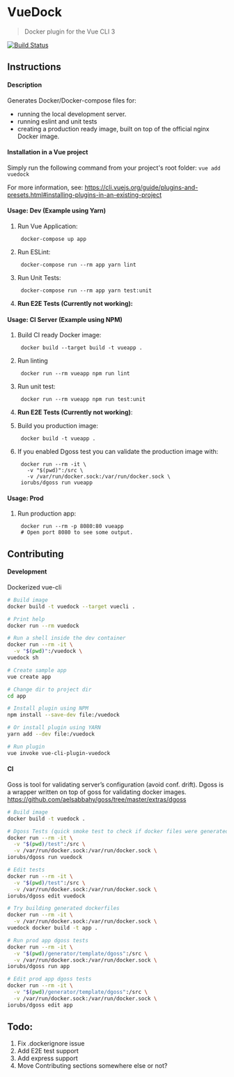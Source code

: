 # VueDock
> Docker plugin for the Vue CLI 3

[![Build Status](https://travis-ci.org/kaizendorks/vue-cli-plugin-vuedock.svg?branch=master)](https://travis-ci.org/kaizendorks/vue-cli-plugin-vuedock)

## Instructions

#### Description
Generates Docker/Docker-compose files for:
- running the local development server.
- running eslint and unit tests
- creating a production ready image, built on top of the official nginx Docker image.

#### Installation in a Vue project
Simply run the following command from your project's root folder: `vue add vuedock`

For more information, see: https://cli.vuejs.org/guide/plugins-and-presets.html#installing-plugins-in-an-existing-project

#### Usage: Dev (Example using Yarn)

1. Run Vue Application:

        docker-compose up app

1. Run ESLint:

        docker-compose run --rm app yarn lint

1. Run Unit Tests:

        docker-compose run --rm app yarn test:unit

1. **Run E2E Tests (Currently not working):**

#### Usage: CI Server (Example using NPM)

1. Build CI ready Docker image:

        docker build --target build -t vueapp .

1. Run linting

        docker run --rm vueapp npm run lint

1. Run unit test:

        docker run --rm vueapp npm run test:unit

1. **Run E2E Tests (Currently not working)**:

1. Build you production image:

        docker build -t vueapp .

1. If you enabled Dgoss test you can validate the production image with:

        docker run --rm -it \
          -v "$(pwd)":/src \
          -v /var/run/docker.sock:/var/run/docker.sock \
        iorubs/dgoss run vueapp

#### Usage: Prod

1. Run production app:

        docker run --rm -p 8080:80 vueapp
        # Open port 8080 to see some output.

## Contributing

#### Development

Dockerized vue-cli

``` bash
# Build image
docker build -t vuedock --target vuecli .

# Print help
docker run --rm vuedock

# Run a shell inside the dev container
docker run --rm -it \
  -v "$(pwd)":/vuedock \
vuedock sh

# Create sample app
vue create app

# Change dir to project dir
cd app

# Install plugin using NPM
npm install --save-dev file:/vuedock

# Or install plugin using YARN
yarn add --dev file:/vuedock

# Run plugin
vue invoke vue-cli-plugin-vuedock
```

#### CI

Goss is tool for validating server’s configuration (avoid conf. drift). Dgoss is a wrapper written on top of goss for validating docker images.
https://github.com/aelsabbahy/goss/tree/master/extras/dgoss

``` bash
# Build image
docker build -t vuedock .

# Dgoss Tests (quick smoke test to check if docker files were generated)
docker run --rm -it \
  -v "$(pwd)/test":/src \
  -v /var/run/docker.sock:/var/run/docker.sock \
iorubs/dgoss run vuedock

# Edit tests
docker run --rm -it \
  -v "$(pwd)/test":/src \
  -v /var/run/docker.sock:/var/run/docker.sock \
iorubs/dgoss edit vuedock

# Try building generated dockerfiles
docker run --rm -it \
  -v /var/run/docker.sock:/var/run/docker.sock \
vuedock docker build -t app .

# Run prod app dgoss tests
docker run --rm -it \
  -v "$(pwd)/generator/template/dgoss":/src \
  -v /var/run/docker.sock:/var/run/docker.sock \
iorubs/dgoss run app

# Edit prod app dgoss tests
docker run --rm -it \
  -v "$(pwd)/generator/template/dgoss":/src \
  -v /var/run/docker.sock:/var/run/docker.sock \
iorubs/dgoss edit app
```

## Todo:
1. Fix .dockerignore issue
1. Add E2E test support
1. Add express support
1. Move Contributing sections somewhere else or not?
